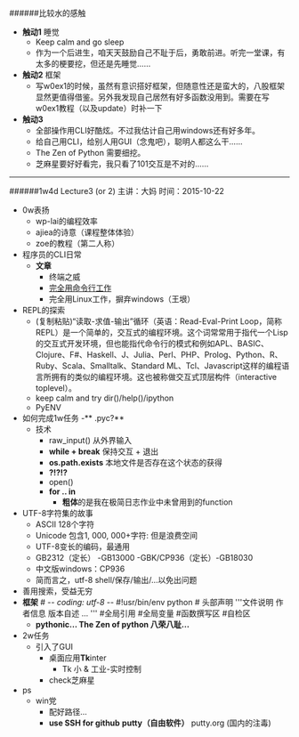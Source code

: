 ######比较水的感触
- **触动1** 睡觉
  - Keep calm and go sleep
  - 作为一个后进生，咱天天鼓励自己不耻于后，勇敢前进。听完一堂课，有太多的梗要挖，但还是先睡觉……
- **触动2** 框架
  - 写w0ex1的时候，虽然有意识搭好框架，但随意性还是蛮大的，八股框架显然更值得借鉴。另外我发现自己居然有好多函数没用到。需要在写w0ex1教程（以及update）时补一下
- **触动3** 
  - 全部操作用CLI好酷炫。不过我估计自己用windows还有好多年。
  - 给自己用CLI，给别人用GUI（念鬼吧），聪明人都这么干……
  - The Zen of Python 需要细挖。
  - 芝麻星要好好看完，我只看了101交互是不对的……
   
---

######1w4d Lecture3 (or 2)
主讲：大妈 时间：2015-10-22
- 0w表扬
  - wp-lai的编程效率
  - ajiea的诗意（课程整体体验）
  - zoe的教程（第二人称）
- 程序员的CLI日常
  - **文章**
    - 终端之威
    - [完全用命令行工作](http://blog.youxw.info/categoy/keyboard/)
    - 完全用Linux工作，摒弃windows（王垠）
- REPL的探索
  - (复制粘贴)“读取-求值-输出”循环（英语：Read-Eval-Print Loop，简称REPL）是一个简单的，交互式的编程环境。这个词常常用于指代一个Lisp的交互式开发环境，但也能指代命令行的模式和例如APL、BASIC、Clojure、F#、Haskell、J、Julia、Perl、PHP、Prolog、Python、R、Ruby、Scala、Smalltalk、Standard ML、Tcl、Javascript这样的编程语言所拥有的类似的编程环境。这也被称做交互式顶层构件（interactive toplevel）。
  - keep calm and try dir()/help()/ipython
  - PyENV
- 如何完成1w任务
  -** .pyc?**
  - 技术
    - raw_input() 从外界输入
	- **while + break** 保持交互 + 退出
	- **os.path.exists** 本地文件是否存在这个状态的获得
	- **?!?!?**
	- open()
	- **for .. in**
	  - **粗体**的是我在极简日志作业中未曾用到的function
- UTF-8字符集的故事
  - ASCII 128个字符
  - Unicode 包含1, 000, 000+字符: 但是浪费空间
  - UTF-8变长的编码，最通用
  - GB2312（定长） -GB13000 -GBK/CP936（定长）-GB18030
  - 中文版windows：CP936
  - 简而言之，utf-8 shell/保存/输出/...以免出问题  
- 善用搜索，受益无穷
- **框架**
    	# -*- coding: utf-8 -*-
	    #!usr/bin/env python
	    # 头部声明
	    '''文件说明
	    作者信息
	    版本自述
	        ...
	    '''
	    #全局引用
	    #全局变量
	    #函数撰写区
	    #自检区
  - **pythonic... The Zen of python  八荣八耻...**
- 2w任务
  - 引入了GUI
    - 桌面应用**Tk**inter  
	  - Tk 小 & 工业-实时控制
	- check芝麻星
- ps
  - win党
    - 配好路径...
	- **use SSH for github**    **putty（自由软件）** putty.org (国内的注毒)